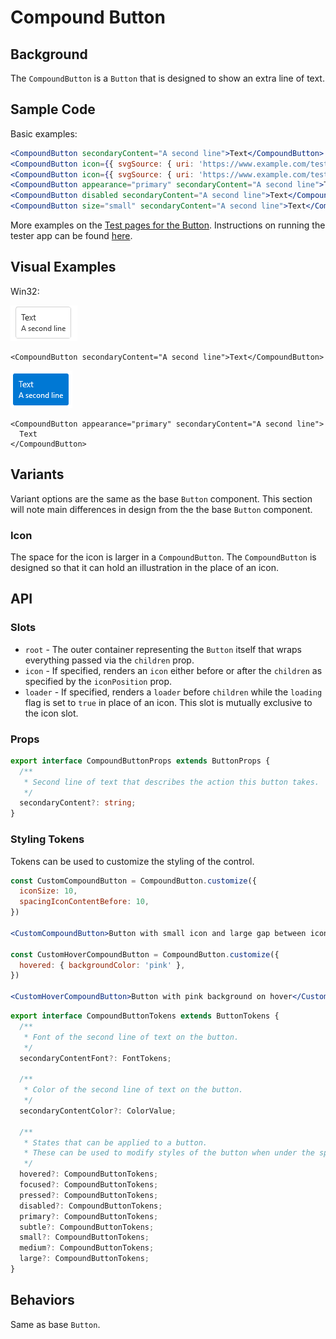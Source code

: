# Compound Button

## Background

The `CompoundButton` is a `Button` that is designed to show an extra line of text.

## Sample Code

Basic examples:

```jsx
<CompoundButton secondaryContent="A second line">Text</CompoundButton>
<CompoundButton icon={{ svgSource: { uri: 'https://www.example.com/test.svg', viewBox: '0 0 100 100' } }} secondaryContent="A second line" />
<CompoundButton icon={{ svgSource: { uri: 'https://www.example.com/test.svg', viewBox: '0 0 100 100' } }} secondaryContent="A second line">Text</CompoundButton>
<CompoundButton appearance="primary" secondaryContent="A second line">Text</CompoundButton>
<CompoundButton disabled secondaryContent="A second line">Text</CompoundButton>
<CompoundButton size="small" secondaryContent="A second line">Text</CompoundButton>
```

More examples on the [Test pages for the Button](https://github.com/microsoft/fluentui-react-native/tree/master/apps/fluent-tester/src/FluentTester/TestComponents/ButtonExperimental). Instructions on running the tester app can be found [here](https://github.com/microsoft/fluentui-react-native/blob/master/apps/fluent-tester/README.md).

## Visual Examples

Win32:

![CompoundButton with text on win32 example](../../assets/compoundbutton_example_win32.png)

```tsx
<CompoundButton secondaryContent="A second line">Text</CompoundButton>
```

![CompoundButton with text and primary appearance on win32 example](../../assets/compoundbutton_primary_example_win32.png)

```tsx
<CompoundButton appearance="primary" secondaryContent="A second line">
  Text
</CompoundButton>
```

## Variants

Variant options are the same as the base `Button` component. This section will note main differences in design from the the base `Button` component.

### Icon

The space for the icon is larger in a `CompoundButton`. The `CompoundButton` is designed so that it can hold an illustration in the place of an icon.

## API

### Slots

- `root` - The outer container representing the `Button` itself that wraps everything passed via the `children` prop.
- `icon` - If specified, renders an `icon` either before or after the `children` as specified by the `iconPosition` prop.
- `loader` - If specified, renders a `loader` before `children` while the `loading` flag is set to `true` in place of an icon. This slot is mutually exclusive to the icon slot.

### Props

```ts
export interface CompoundButtonProps extends ButtonProps {
  /**
   * Second line of text that describes the action this button takes.
   */
  secondaryContent?: string;
}
```

### Styling Tokens

Tokens can be used to customize the styling of the control.

```jsx
const CustomCompoundButton = CompoundButton.customize({
  iconSize: 10,
  spacingIconContentBefore: 10,
})

<CustomCompoundButton>Button with small icon and large gap between icon and label</CustomCompoundButton>

const CustomHoverCompoundButton = CompoundButton.customize({
  hovered: { backgroundColor: 'pink' },
})

<CustomHoverCompoundButton>Button with pink background on hover</CustomHoverCompoundButton>
```

```ts
export interface CompoundButtonTokens extends ButtonTokens {
  /**
   * Font of the second line of text on the button.
   */
  secondaryContentFont?: FontTokens;

  /**
   * Color of the second line of text on the button.
   */
  secondaryContentColor?: ColorValue;

  /**
   * States that can be applied to a button.
   * These can be used to modify styles of the button when under the specified state.
   */
  hovered?: CompoundButtonTokens;
  focused?: CompoundButtonTokens;
  pressed?: CompoundButtonTokens;
  disabled?: CompoundButtonTokens;
  primary?: CompoundButtonTokens;
  subtle?: CompoundButtonTokens;
  small?: CompoundButtonTokens;
  medium?: CompoundButtonTokens;
  large?: CompoundButtonTokens;
}
```

## Behaviors

Same as base `Button`.
